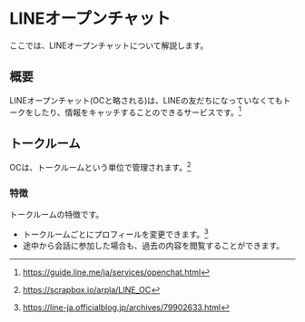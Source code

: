 # LINEオープンチャット
ここでは、LINEオープンチャットについて解説します。
## 概要
LINEオープンチャット(OCと略される)は、LINEの友だちになっていなくてもトークをしたり、情報をキャッチすることのできるサービスです。[^1]

## トークルーム
OCは、トークルームという単位で管理されます。[^3]
### 特徴
トークルームの特徴です。
- トークルームごとにプロフィールを変更できます。[^2]
- 途中から会話に参加した場合も、過去の内容を閲覧することができます。


[^1]: https://guide.line.me/ja/services/openchat.html
[^2]: https://line-ja.officialblog.jp/archives/79902633.html
[^3]: https://scrapbox.io/arpla/LINE_OC
